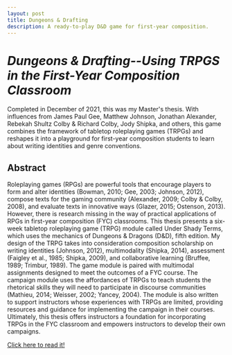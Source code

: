 ```yaml
---
layout: post
title: Dungeons & Drafting
description: A ready-to-play D&D game for first-year composition. 
---
```


*Dungeons & Drafting--Using TRPGS in the First-Year Composition Classroom*
============
Completed in December of 2021, this was my Master's thesis. With influences from James Paul Gee, Matthew Johnson, Jonathan Alexander, Rebekah Shultz Colby & Richard Colby, Jody Shipka, and others, this game combines the framework of tabletop roleplaying games (TRPGs) and reshapes it into a playground for first-year composition students to learn about writing identities and genre conventions.

Abstract
------------
Roleplaying games (RPGs) are powerful tools that encourage players to form and alter identities (Bowman, 2010; Gee, 2003; Johnson, 2012), compose texts for the gaming community (Alexander, 2009; Colby & Colby, 2008), and evaluate texts in innovative ways (Glazer, 2015; Ostenson, 2013). However, there is research missing in the way of practical applications of RPGs in first-year composition (FYC) classrooms. This thesis presents a six-week tabletop roleplaying game (TRPG) module called Under Shady Terms, which uses the mechanics of Dungeons & Dragons (D&D), fifth edition. My design of the TRPG takes into consideration composition scholarship on writing identities (Johnson, 2012), multimodality (Shipka, 2014), assessment (Faigley et al., 1985; Shipka, 2009), and collaborative learning (Bruffee, 1989; Trimbur, 1989). The game module is paired with multimodal assignments designed to meet the outcomes of a FYC course. The campaign module uses the affordances of TRPGs to teach students the rhetorical skills they will need to participate in discourse communities (Mathieu, 2014; Weisser, 2002; Yancey, 2004). The module is also written to support instructors whose experiences with TRPGs are limited, providing resources and guidance for implementing the campaign in their courses. Ultimately, this thesis offers instructors a foundation for incorporating TRPGs in the FYC classroom and empowers instructors to develop their own campaigns.

[Click here to read it!](https://nsuworks.nova.edu/hcas_etd_all/65/)